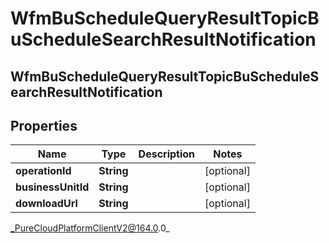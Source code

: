 # WfmBuScheduleQueryResultTopicBuScheduleSearchResultNotification

## WfmBuScheduleQueryResultTopicBuScheduleSearchResultNotification

## Properties

|Name | Type | Description | Notes|
|------------ | ------------- | ------------- | -------------|
| **operationId** | **String** |  | [optional] |
| **businessUnitId** | **String** |  | [optional] |
| **downloadUrl** | **String** |  | [optional] |



_PureCloudPlatformClientV2@164.0.0_
